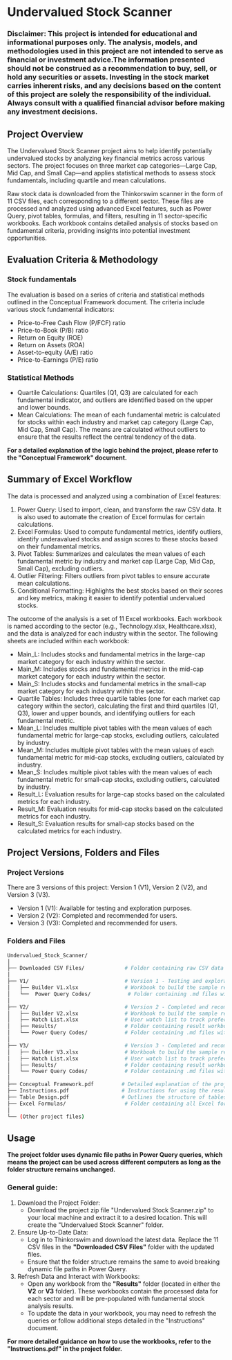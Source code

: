 # Undervalued Stock Scanner
### Disclaimer: This project is intended for educational and informational purposes only. The analysis, models, and methodologies used in this project are not intended to serve as financial or investment advice.The information presented should not be construed as a recommendation to buy, sell, or hold any securities or assets. Investing in the stock market carries inherent risks, and any decisions based on the content of this project are solely the responsibility of the individual. Always consult with a qualified financial advisor before making any investment decisions. 

## Project Overview
The Undervalued Stock Scanner project aims to help identify potentially undervalued stocks by analyzing key financial metrics across various sectors. The project focuses on three market cap categories—Large Cap, Mid Cap, and Small Cap—and applies statistical methods to assess stock fundamentals, including quartile and mean calculations.

Raw stock data is downloaded from the Thinkorswim scanner in the form of 11 CSV files, each corresponding to a different sector. These files are processed and analyzed using advanced Excel features, such as Power Query, pivot tables, formulas, and filters, resulting in 11 sector-specific workbooks. Each workbook contains detailed analysis of stocks based on fundamental criteria, providing insights into potential investment opportunities.

## Evaluation Criteria & Methodology
### Stock fundamentals
The evaluation is based on a series of criteria and statistical methods outlined in the Conceptual Framework document. The criteria include various stock fundamental indicators:
- Price-to-Free Cash Flow (P/FCF) ratio
- Price-to-Book (P/B) ratio
- Return on Equity (ROE)
- Return on Assets (ROA)
- Asset-to-equity (A/E) ratio
- Price-to-Earnings (P/E) ratio

### Statistical Methods
- Quartile Calculations: Quartiles (Q1, Q3) are calculated for each fundamental indicator, and outliers are identified based on the upper and lower bounds.
- Mean Calculations: The mean of each fundamental metric is calculated for stocks within each industry and market cap category (Large Cap, Mid Cap, Small Cap). The means are calculated without outliers to ensure that the results reflect the central tendency of the data.  

**For a detailed explanation of the logic behind the project, please refer to the "Conceptual Framework" document.**

## Summary of Excel Workflow
The data is processed and analyzed using a combination of Excel features:
1. Power Query: Used to import, clean, and transform the raw CSV data. It is also used to automate the creation of Excel formulas for certain calculations. 
2. Excel Formulas: Used to compute fundamental metrics, identify outliers, identify underavalued stocks and assign scores to these stocks based on their fundamental metrics.
3. Pivot Tables: Summarizes and calculates the mean values of each fundamental metric by industry and market cap (Large Cap, Mid Cap, Small Cap), excluding outliers. 
4. Outlier Filtering: Filters outliers from pivot tables to ensure accurate mean calculations.
5. Conditional Formatting: Highlights the best stocks based on their scores and key metrics, making it easier to identify potential undervalued stocks.

The outcome of the analysis is a set of 11 Excel workbooks. Each workbook is named according to the sector (e.g., Technology.xlsx, Healthcare.xlsx), and the data is analyzed for each industry within the sector. The following sheets are included within each workbook:
- Main_L: Includes stocks and fundamental metrics in the large-cap market category for each industry within the sector.
- Main_M: Includes stocks and fundamental metrics in the mid-cap market category for each industry within the sector.
- Main_S: Includes stocks and fundamental metrics in the small-cap market category for each industry within the sector.
- Quartile Tables: Includes three quartile tables (one for each market cap category within the sector), calculating the first and third quartiles (Q1, Q3), lower and upper bounds, and identifying outliers for each fundamental metric.
- Mean_L: Includes multiple pivot tables with the mean values of each fundamental metric for large-cap stocks, excluding outliers, calculated by industry.
- Mean_M: Includes multiple pivot tables with the mean values of each fundamental metric for mid-cap stocks, excluding outliers, calculated by industry.
- Mean_S: Includes multiple pivot tables with the mean values of each fundamental metric for small-cap stocks, excluding outliers, calculated by industry.
- Result_L: Evaluation results for large-cap stocks based on the calculated metrics for each industry.
- Result_M: Evaluation results for mid-cap stocks based on the calculated metrics for each industry.
- Result_S: Evaluation results for small-cap stocks based on the calculated metrics for each industry.  

## Project Versions, Folders and Files
### Project Versions
There are 3 versions of this project: Version 1 (V1), Version 2 (V2), and Version 3 (V3).
- Version 1 (V1): Available for testing and exploration purposes.
- Version 2 (V2): Completed and recommended for users.
- Version 3 (V3): Completed and recommended for users.

### Folders and Files

```bash
Undervalued_Stock_Scanner/
│              
├── Downloaded CSV Files/             # Folder containing raw CSV data files (11 CSV files)
│
├── V1/                               # Version 1 - Testing and exploration
│   ├── Builder V1.xlsx               # Workbook to build the sample results for Version 1
│   └──  Power Query Codes/            # Folder containing .md files with Power Query codes for V1
│   
├── V2/                               # Version 2 - Completed and recommended
│   ├── Builder V2.xlsx               # Workbook to build the sample results for Version 2
│   ├── Watch List.xlsx               # User watch list to track preferred stocks
│   ├── Results/                      # Folder containing result workbooks for Version 2
│   └── Power Query Codes/            # Folder containing .md files with Power Query codes for V2
│
├── V3/                               # Version 3 - Completed and recommended
│   ├── Builder V3.xlsx               # Workbook to build the sample results for Version 3
│   ├── Watch List.xlsx               # User watch list to track preferred stocks
│   ├── Results/                      # Folder containing result workbooks for Version 3
│   └── Power Query Codes/            # Folder containing .md files with Power Query codes for V3
│
├── Conceptual Framework.pdf         # Detailed explanation of the project's logic and methodology
├── Instructions.pdf                 # Instructions for using the result workbooks
├── Table Design.pdf                 # Outlines the structure of tables in CSV files and other workbooks
├── Excel Formulas/                   # Folder containing all Excel formulas used in this project
│
└── (Other project files)
```

## Usage
**The project folder uses dynamic file paths in Power Query queries, which means the project can be used across different computers as long as the folder structure remains unchanged.**  

### General guide:
1. Download the Project Folder:
   - Download the project zip file "Undervalued Stock Scanner.zip" to your local machine and extract it to a desired location. This will create the "Undervalued Stock Scanner" folder.
2. Ensure Up-to-Date Data:  
   - Log in to Thinkorswim and download the latest data. Replace the 11 CSV files in the **"Downloaded CSV Files"** folder with the updated files.
   - Ensure that the folder structure remains the same to avoid breaking dynamic file paths in Power Query.
3. Refresh Data and Interact with Workbooks:  
   - Open any workbook from the **"Results"** folder (located in either the **V2** or **V3** folder). These workbooks contain the processed data for each sector and will be pre-populated with fundamental stock analysis results.
   - To update the data in your workbook, you may need to refresh the queries or follow additional steps detailed in the "Instructions" document.

**For more detailed guidance on how to use the workbooks, refer to the "Instructions.pdf" in the project folder.**